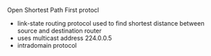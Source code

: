 Open Shortest Path First protocl

- link-state routing protocol used to find shortest distance between source and destination router
- uses multicast address 224.0.0.5
- intradomain protocol